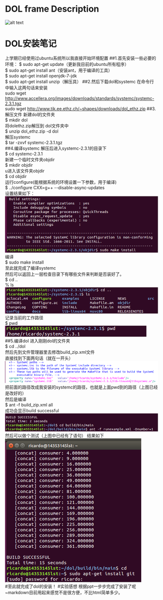 # DOL frame Description
![alt text](DOL图.png "DOL")
# DOL安装笔记
上学期已经使用过ubuntu系统所以我直接开始环境配置
##1.首先安装一些必要的环境：
$	sudo apt-get update（更新我目前的ubuntu所有程序）
<br>
$	sudo apt-get install ant（安装ant，用于编译的工具）
<br>
$ sudo apt-get install openjdk-7-jdk
<br>
$	sudo apt-get install unzip（解压具）
##2.然后下载dol和systemc
在命令行中输入这两句话来安装
<br>
sudo wget http://www.accellera.org/images/downloads/standards/systemc/systemc-2.3.1.tgz
<br>
sudo wget http://www.tik.ee.ethz.ch/~shapes/downloads/dol_ethz.zip
##3.解压文件
新建dol的文件夹 
<br>
$	mkdir dol
<br>
将dolethz.zip解压到 dol文件夹中
<br>
$	unzip dol_ethz.zip -d dol
<br>
解压systemc
<br>
$	tar -zxvf systemc-2.3.1.tgz
<br>
##4.编译systemc
解压后进入systemc-2.3.1的目录下
<br>
$	cd systemc-2.3.1
<br>
新建一个临时文件夹objdir
<br>
$	mkdir objdir
<br>
u进入该文件夹objdir
<br>
$	cd objdir
<br>
运行configure(能根据系统的环境设置一下参数，用于编译)
<br>
$	../configure CXX=g++ --disable-async-updates
<br>
设置结果如下：
<br>
![alt text](设置图.png "DOL")
<br>
编译
<br>
$	sudo make install
<br>
至此就完成了编译systemc
<br>
然后可以返回上一层检查目录下有哪些文件来判断是否装好了。
<br>
$ cd ..
<br>
% ls
<br>
![alt text](文件图.png "DOL")
<br>
记录当前的工作路径
<br>
$	pwd
<br>
![alt text](路径图.png "DOL")
<br>
##5.编译dol
进入刚刚dol的文件夹
<br>
$	cd ../dol
<br>
然后先到文件管理器里去修改build_zip.xml文件
<br>
直接找到下面两句话（就在一开头）
<br>
![alt text](路径修改图.png "DOL")
<br>
把前面的路径改成我安装的systemc的路径，也就是上面pwd到的路径（上图已经是改好的）
<br>
然后是编译
<br>
$	ant -f build_zip.xml all
<br>
成功会显示build successful
<br>
![alt text](成功图.png "DOL")
<br>
然后可以做个测试（上图中已经有了语句）
结果如下
<br>
![alt text](测试结果图.png "DOL")
<br>
#至此就完成了dol的安装！
#实验感想
根据ppt一步步完成了安装了呢~markdown目前用起来感觉不是很方便，不比html简单多少。



